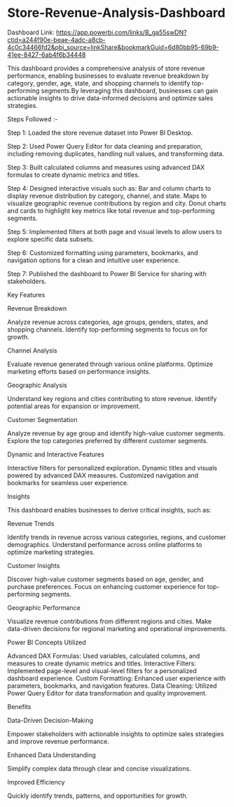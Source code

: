 # Store-Revenue-Analysis-Dashboard

Dashboard Link: https://app.powerbi.com/links/B_ga55swDN?ctid=a244f90e-beae-4adc-a8cb-4c0c34466fd2&pbi_source=linkShare&bookmarkGuid=6d80bb95-69b9-41ee-8427-6ab4f6b34448

This dashboard provides a comprehensive analysis of store revenue performance, enabling businesses to evaluate revenue breakdown by category, gender, age, state, and shopping channels to identify top-performing segments.By leveraging this dashboard, businesses can gain actionable insights to drive data-informed decisions and optimize sales strategies.

Steps Followed :- 

Step 1: Loaded the store revenue dataset into Power BI Desktop.

Step 2: Used Power Query Editor for data cleaning and preparation, including removing duplicates, handling null values, and transforming data.

Step 3: Built calculated columns and measures using advanced DAX formulas to create dynamic metrics and titles.

Step 4: Designed interactive visuals such as:
Bar and column charts to display revenue distribution by category, channel, and state.
Maps to visualize geographic revenue contributions by region and city.
Donut charts and cards to highlight key metrics like total revenue and top-performing segments.

Step 5: Implemented filters at both page and visual levels to allow users to explore specific data subsets.

Step 6: Customized formatting using parameters, bookmarks, and navigation options for a clean and intuitive user experience.

Step 7: Published the dashboard to Power BI Service for sharing with stakeholders.


Key Features

Revenue Breakdown

Analyze revenue across categories, age groups, genders, states, and shopping channels.
Identify top-performing segments to focus on for growth.


Channel Analysis

Evaluate revenue generated through various online platforms.
Optimize marketing efforts based on performance insights.


Geographic Analysis

Understand key regions and cities contributing to store revenue.
Identify potential areas for expansion or improvement.

Customer Segmentation

Analyze revenue by age group and identify high-value customer segments.
Explore the top categories preferred by different customer segments.

Dynamic and Interactive Features

Interactive filters for personalized exploration.
Dynamic titles and visuals powered by advanced DAX measures.
Customized navigation and bookmarks for seamless user experience.



Insights

This dashboard enables businesses to derive critical insights, such as:

Revenue Trends

Identify trends in revenue across various categories, regions, and customer demographics.
Understand performance across online platforms to optimize marketing strategies.


Customer Insights

Discover high-value customer segments based on age, gender, and purchase preferences.
Focus on enhancing customer experience for top-performing segments.


Geographic Performance

Visualize revenue contributions from different regions and cities.
Make data-driven decisions for regional marketing and operational improvements.

Power BI Concepts Utilized


Advanced DAX Formulas: Used variables, calculated columns, and measures to create dynamic metrics and titles.
Interactive Filters: Implemented page-level and visual-level filters for a personalized dashboard experience.
Custom Formatting: Enhanced user experience with parameters, bookmarks, and navigation features.
Data Cleaning: Utilized Power Query Editor for data transformation and quality improvement.


Benefits


Data-Driven Decision-Making

Empower stakeholders with actionable insights to optimize sales strategies and improve revenue performance.


Enhanced Data Understanding

Simplify complex data through clear and concise visualizations.


Improved Efficiency

Quickly identify trends, patterns, and opportunities for growth.
